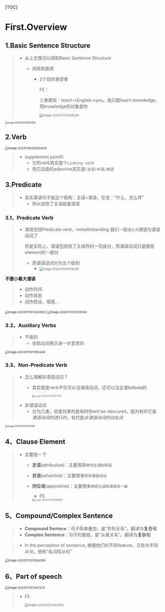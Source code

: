 [TOC]





# First.Overview





## 1.Basic Sentence Structure

> - 从上文既可以得到Basic Sentence Structure
>
>   - 间宾和直宾
>
>     - 2个动作承受者
>
>       FE：
>
>       三者模型：teach->English->you。我只能teach knowledge，而knowledge的对象是你
>
>       <img src="Grammar.assets/image-20231117211818246.png" alt="image-20231117211818246" style="zoom:67%;" />

<img src="Grammar.assets/image-20231104200651581.png" alt="image-20231104200651581" style="zoom:50%;" />



## 2.Verb

<img src="Grammar.assets/image-20231104200234412.png" alt="image-20231104200234412" style="zoom:67%;" />

> - supplement point5:
>   - 它的verb其实是个`Linking verb`
>   - 而它后面的adjective其实是`(主语)补语/表语`



## 3.Predicate

> - 其实英语句子就这个结构：主语+谓语，在说：“什么，怎么样”
>   - 所以说除了主语就是谓语



### 3.1、Predicate Verb

> - 谓语包括Predicate verb，notwithstanding 我们一般`误认为`谓语为谓语动词了
>
>   但是实际上，谓语包括除了主语外的一切成分，而谓语动词只是那些element的一部分
>
>   - 而谓语动词分为五个级别
>     - <img src="Grammar.assets/image-20231117205116381.png" alt="image-20231117205116381" style="zoom:67%;" />



**不要小看大谓语**

> - 动作时间
> - 动作状态
> - 动作假设，情感...

<img src="Grammar.assets/image-20231117212343500.png" alt="image-20231117212343500" style="zoom:67%;" />

<img src="Grammar.assets/image-20231117212535142.png" alt="image-20231117212535142" style="zoom:67%;" />



### 3.2、Auxiliary Verbs

> - 干啥的
>   - 协助动词表示进一步意思的

<img src="Grammar.assets/image-20231117213150436.png" alt="image-20231117213150436" style="zoom:67%;" />



### 3.3、Non-Predicate Verb

> - 怎么理解非谓语动词？
>
>   - 其实就是verb不仅可以当谓语动词，还可以当主语balbala的
>
>     <img src="Grammar.assets/image-20231117213817159.png" alt="image-20231117213817159" style="zoom:50%;" />

> - 非谓语动词
>   - 分为几类，但是坑爹的是有时你will be obscured，因为有时它是*谓语动词的进行时*，有时是*非谓语动词的动名词*

<img src="Grammar.assets/image-20231117214132492.png" alt="image-20231117214132492" style="zoom:50%;" />





## 4、Clause Element

> - 主要提一下
>
>   - **定语**(attributive)：主要用来`修饰主语和宾语`
>
>   - **状语**(adverbial)：主要用来`修饰谓语动词`
>
>   - **同位语**(appositive)：主要用来`再把主语和谓语说一遍`
>
>     - FE.
>
>     <img src="Grammar.assets/image-20231117205558954.png" alt="image-20231117205558954" style="zoom: 50%;" />



## 5、Compound/Complex Sentence

> - **Compound Sentece**：句子简单叠加，是“并列关系”。翻译为**复合句**
> - **Complex Sentence**：句子的套娃，是“从属关系”。翻译为**复杂句**

> - In the perception of sentence, 根据他们的不同feature，又称为不同从句，统称“名词性从句”

<img src="Grammar.assets/image-20231117211204509.png" alt="image-20231117211204509" style="zoom:67%;" />



## 6、Part of speech

<img src="Grammar.assets/image-20231117211347272.png" alt="image-20231117211347272" style="zoom:67%;" />

> - FE
>
>   <img src="Grammar.assets/image-20231117211411450.png" alt="image-20231117211411450" style="zoom:67%;" />



























